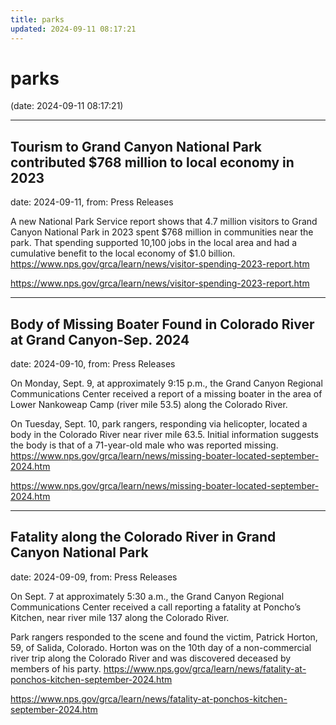 ```yaml
---
title: parks
updated: 2024-09-11 08:17:21
---
```


# parks

(date: 2024-09-11 08:17:21)

---

## Tourism to Grand Canyon National Park contributed $768 million to local economy in 2023

date: 2024-09-11, from: Press Releases

A new National Park Service report shows that 4.7 million visitors to Grand Canyon National Park in 2023 spent $768 million in communities near the park. That spending supported 10,100 jobs in the local area and had a cumulative benefit to the local economy of $1.0 billion. https://www.nps.gov/grca/learn/news/visitor-spending-2023-report.htm 

<https://www.nps.gov/grca/learn/news/visitor-spending-2023-report.htm>

---

## Body of Missing Boater Found in Colorado River at Grand Canyon-Sep. 2024

date: 2024-09-10, from: Press Releases

On Monday, Sept. 9, at approximately 9:15 p.m., the Grand Canyon Regional Communications Center received a report of a missing boater in the area of Lower Nankoweap Camp (river mile 53.5) along the Colorado River.

On Tuesday, Sept. 10, park rangers, responding via helicopter, located a body in the Colorado River near river mile 63.5. Initial information suggests the body is that of a 71-year-old male who was reported missing. https://www.nps.gov/grca/learn/news/missing-boater-located-september-2024.htm 

<https://www.nps.gov/grca/learn/news/missing-boater-located-september-2024.htm>

---

## Fatality along the Colorado River in Grand Canyon National Park

date: 2024-09-09, from: Press Releases

On Sept. 7 at approximately 5:30 a.m., the Grand Canyon Regional Communications Center received a call reporting a fatality at Poncho’s Kitchen, near river mile 137 along the Colorado River.

Park rangers responded to the scene and found the victim, Patrick Horton, 59, of Salida, Colorado. Horton was on the 10th day of a non-commercial river trip along the Colorado River and was discovered deceased by members of his party. https://www.nps.gov/grca/learn/news/fatality-at-ponchos-kitchen-september-2024.htm 

<https://www.nps.gov/grca/learn/news/fatality-at-ponchos-kitchen-september-2024.htm>

